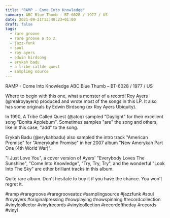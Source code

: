 ```yaml
---
title: "RAMP - Come Into Knowledge"
summary: ABC Blue Thumb – BT-6028 / 1977 / US
date: 2021-09-21T13:40:23+01:00
draft: false
tags:
  - rare groove
  - rare groove a to z
  - jazz-funk
  - soul
  - roy ayers
  - edwin birdsong
  - erykah badu
  - a tribe callde quest
  - sampling source
---
```

RAMP - Come Into Knowledge
ABC Blue Thumb – BT-6028 / 1977 / US

Where to begin with this one, what a monster of a record! Roy Ayers (@realroyayers) produced and wrote most of the songs in this LP. It also has some originals by Edwin Birdsong (ex Roy Ayers Ubiquity).

In 1990, A Tribe Called Quest (@atcq) sampled "Daylight" for their excellent song "Bonita Applebum". Sometimes samples "are" the song and others, like in this case, "add" to the song.

Erykah Badu (@erykahbadu) also sampled the intro track "American Promise" for "Amerykahn Promise" in her 2007 album "New Amerykah Part One (4th World War)".

"I Just Love You", a cover version of Ayers' "Everybody Loves The Sunshine", "Come Into Knowledge", "Try, Try, Try", and the wonderful "Look Into The Sky" are other brilliant tracks in this album.

Quite rare album. Don't hesitate to buy it if you have the chance. You won't regret it.

#ramp #raregroove #raregrooveatoz #samplingsource #jazzfunk #soul #royayers #originalpressing #nowplaying #nowspinning #recordcollection #vinylcollector #vinylrecords #vinylcollection #recordoftheday #records #vinyl
